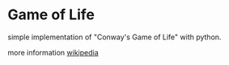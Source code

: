 # Game of Life

simple implementation of "Conway's Game of Life" with python.

more information [wikipedia](https://en.wikipedia.org/wiki/Conway%27s_Game_of_Life)
